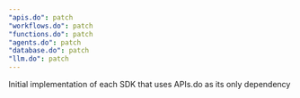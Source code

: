 ```yaml
---
"apis.do": patch
"workflows.do": patch
"functions.do": patch
"agents.do": patch
"database.do": patch
"llm.do": patch
---
```


Initial implementation of each SDK that uses APIs.do as its only dependency
